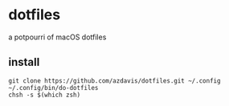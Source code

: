 # dotfiles

a potpourri of macOS dotfiles

## install

    git clone https://github.com/azdavis/dotfiles.git ~/.config
    ~/.config/bin/do-dotfiles
    chsh -s $(which zsh)
